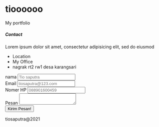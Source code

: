 # tioooooo
My portfolio
<div class="card text-white bg-primary mb-3">

<h5 class="card-title">Contact</h5>
<p class="card-text">
Lorem ipsum dolor sit amet, consectetur adipisicing elit, sed do eiusmod
</p>
</div>
</div>

<ul class="list-group">
<li class="list-group-item">Location</li>
<li class="list-group-item">My Office</li>
<li class="list-group-item">nagrak rt2 rw1 desa karangsari</li>
</ul>
</div>

<div class="col-lg-6">
<form>
<div class="form-group">
<label for="nama">nama</label>
<input type="text" class="form-control" id="nama" placeholder="Tio saputra">
</div>
<div class="form-group">
<label for="nama">Email</label>
<input type="text" class="form-control" id="nama" placeholder="tiosaputra@123.com">
</div>
<div class="form-group">
<label for="nama">Nomer HP</label>
<input type="text" class="form-control" id="nama" placeholder="088901600459">
</div>
<div class="form-group">
<label for="pesan">Pesan</label>
<textarea name="pesan" id="pesan" class="form-control"></textarea>
</div>
<div class="form-group">
<button type="button" class="btn btn-primary">Kirim Pesan!</button>
</div>
</form>
</div>
</div>
</div>
</section>


<footer class="bg-dark text-white">
<div class="container pt-3">
<div class="row">
<div class="col text-center">
tiosaputra@2021
</div>
</div>
</div>

</footer>

<!-- Optional JavaScript -->
<!-- jQuery first, then Popper.js, then Bootstrap JS -->
<script src="https://code.jquery.com/jquery-3.3.1.slim.min.js" integrity="sha384-q8i/X+965DzO0rT7abK41JStQIAqVgRVzpbzo5smXKp4YfRvH+8abtTE1Pi6jizo" crossorigin="anonymous"></script>
<script src="https://cdnjs.cloudflare.com/ajax/libs/popper.js/1.14.7/umd/popper.min.js" integrity="sha384-UO2eT0CpHqdSJQ6hJty5KVphtPhzWj9WO1clHTMGa3JDZwrnQq4sF86dIHNDz0W1" crossorigin="anonymous"></script>
<script src="https://stackpath.bootstrapcdn.com/bootstrap/4.3.1/js/bootstrap.min.js" integrity="sha384-JjSmVgyd0p3pXB1rRibZUAYoIIy6OrQ6VrjIEaFf/nJGzIxFDsf4x0xIM+B07jRM" crossorigin="anonymous"></script>



</body>
</html>



</html>
